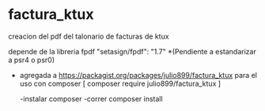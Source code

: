 # factura_ktux
creacion del pdf del talonario de facturas de ktux

depende de la libreria fpdf "setasign/fpdf": "1.7"
*(Pendiente a estandarizar a psr4  o psr0)
* agregada a https://packagist.org/packages/julio899/factura_ktux para el uso con composer
[ composer require julio899/factura_ktux ]
	
	-instalar composer
	-correr composer install

